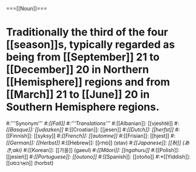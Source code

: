 ===[[Noun]]===
# Traditionally the third of the four [[season]]s, typically regarded as being from [[September]] 21 to [[December]] 20 in Northern [[Hemisphere]] regions and from [[March]] 21 to [[June]] 20 in Southern Hemisphere regions.
#:'''Synonym'''
#:*[[Fall]]
#:'''Translations'''
#:*[[Albanian]]: [[vjeshtë]]
#:*[[Basque]]: [[udazken]]
#:*[[Croatian]]: [[jesen]]
#:*[[Dutch]]: [[herfst]]
#:*[[Finnish]]: [[syksy]]
#:*[[French]]: [[automne]]
#:*[[Frisian]]: [[hjest]]
#:*[[German]]: [[Herbst]]
#:*[[Hebrew]]: [[סתיו]] (stav)
#:*[[Japanese]]: [[秋]] (あき;aki)
#:*[[Korean]]: [[가을]] (gaeul)
#:*[[Mäori]]: [[ngahuru]]
#:*[[Polish]]: [[jesień]]
#:*[[Portuguese]]: [[outono]]
#:*[[Spanish]]: [[otoño]]
#:*[[Yiddish]]: [[האַרבּסט]] (horbst)